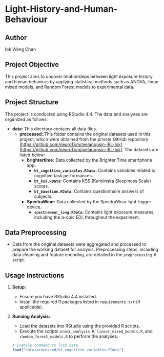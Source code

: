 # Light-History-and-Human-Behaviour

## Author
Iok Weng Chan

## Project Objective
This project aims to uncover relationships between light exposure history and human behaviors by applying statistical methods such as ANOVA, linear mixed models, and Random Forest models to experimental data.

## Project Structure
The project is conducted using RStudio 4.4. The data and analyses are organized as follows:

- **data:** This directory contains all data files.
  - **processed:** This folder contains the original datasets used in this project, which were obtained from the private GitHub repository [https://github.com/neuroTom/melanopsin-IRL-Iok](https://github.com/neuroTom/melanopsin-IRL-Iok). The datasets are listed below:
    - **brightertime:** Data collected by the Brighter Time smartphone app.
        - **`bt_cognitive_variables.RData`:** Contains variables related to cognitive task performances.
        - **`bt_kss.RData`:** Contains KSS (Karolinska Sleepiness Scale) scores.
        - **`bt_baseline.RData`:** Contains questionnaire answers of subjects.
    - **SpectraWear:** Data collected by the SpectraWear light-logger device.
        - **`spectrawear_long.RData`:** Contains light exposure measures, including the α-opic EDI, throughout the experiment.

## Data Preprocessing
- Data from the original datasets were aggregated and processed to prepare the working dataset for analysis. Preprocessing steps, including data cleaning and feature encoding, are detailed in the `preprocessing.R` script.

## Usage Instructions

1. **Setup:**
   - Ensure you have RStudio 4.4 installed.
   - Install the required R packages listed in `requirements.txt` (if applicable).

2. **Running Analysis:**
   - Load the datasets into RStudio using the provided R scripts.
   - Execute the scripts `anova_analysis.R`, `linear_mixed_models.R`, and `random_forest_models.R` to perform the analyses.

   ```R
   # Example command to load data
   load("data/processed/bt_cognitive_variables.RData")

